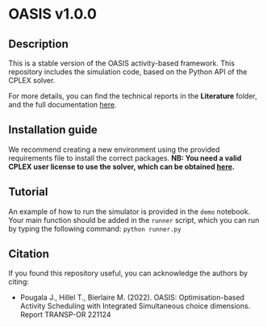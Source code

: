 # OASIS v1.0.0

## Description

This is a stable version of the OASIS activity-based framework. This repository includes the simulation code, based on the Python API of the CPLEX solver.

For more details, you can find the technical reports in the **Literature** folder, and the full documentation [here](https://oasis-abm.readthedocs.io/en/latest/).

## Installation guide   

We recommend creating a new environment using the provided requirements file to install the correct packages. 
**NB: You need a valid CPLEX user license to use the solver, which can be obtained [here](https://www.ibm.com/academic/topic/data-science).**

## Tutorial 

An example of how to run the simulator is provided in the ``demo`` notebook. Your main function should be added in the ``runner`` script, which you can run by typing the following command:
``python runner.py``

## Citation

If you found this repository useful, you can acknowledge the authors by citing:

* Pougala J., Hillel T., Bierlaire M. (2022). OASIS: Optimisation-based Activity Scheduling with Integrated Simultaneous choice dimensions. Report TRANSP-OR 221124
